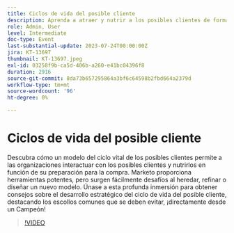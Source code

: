 ```yaml
---
title: Ciclos de vida del posible cliente
description: Aprenda a atraer y nutrir a los posibles clientes de forma eficaz con un modelo estratégico del ciclo vital de los posibles clientes en esta sesión de buceo profundo, que incluye consejos de un campeón de Marketo para evitar escollos comunes al heredar, refinar o diseñar un nuevo modelo.
role: Admin, User
level: Intermediate
doc-type: Event
last-substantial-update: 2023-07-24T00:00:00Z
jira: KT-13697
thumbnail: KT-13697.jpeg
exl-id: 03258f9b-ca5d-406b-a260-e41bc04396f8
duration: 2916
source-git-commit: 8da73b657295864a3bf6c64598b2fbd664a2379d
workflow-type: tm+mt
source-wordcount: '96'
ht-degree: 0%

---
```


# Ciclos de vida del posible cliente

Descubra cómo un modelo del ciclo vital de los posibles clientes permite a las organizaciones interactuar con los posibles clientes y nutrirlos en función de su preparación para la compra. Marketo proporciona herramientas potentes, pero surgen fácilmente desafíos al heredar, refinar o diseñar un nuevo modelo. Únase a esta profunda inmersión para obtener consejos sobre el desarrollo estratégico del ciclo de vida del posible cliente, destacando los escollos comunes que se deben evitar, ¡directamente desde un Campeón!

>[!VIDEO](https://video.tv.adobe.com/v/3421711/?learn=on)
